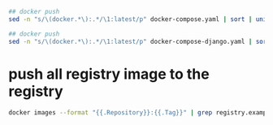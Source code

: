 ---
---

```bash
## docker push
sed -n "s/\(docker.*\):.*/\1:latest/p" docker-compose.yaml | sort | uniq | cut -d" " -f6 | xargs -I{} docker push {}

## docker push
sed -n "s/\(docker.*\):.*/\1:latest/p" docker-compose-django.yaml | sort | uniq | cut -d" " -f6 | xargs -I{} docker pull {}
```

# push all registry image to the registry
```bash
docker images --format "{{.Repository}}:{{.Tag}}" | grep registry.example | xargs -I {} docker push {}
```